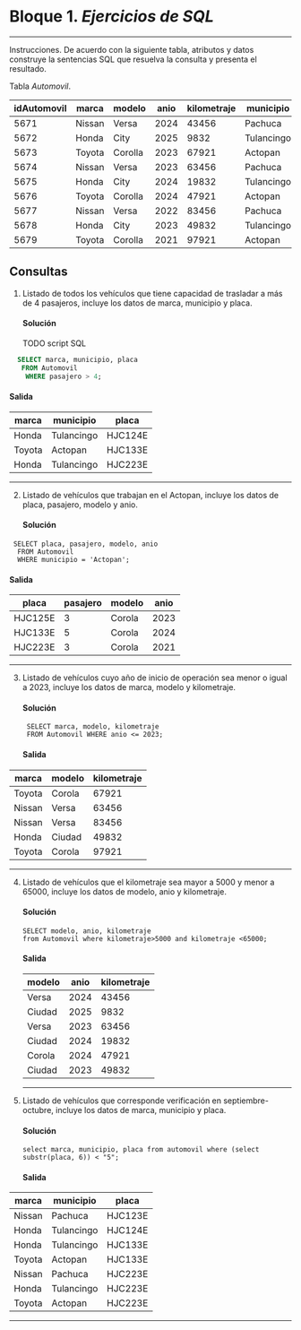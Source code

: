# Bloque 1. *Ejercicios de SQL*
_______________________________

Instrucciones. De acuerdo con la siguiente tabla, atributos y datos construye la sentencias SQL que resuelva la consulta y presenta el resultado.

Tabla *Automovil*.

| idAutomovil | marca | modelo | anio | kilometraje | municipio | pasajero | placa |
| --------- | --------- | --------- | --------- | --------- | --------- | --------- | --------- |
| 5671 | Nissan | Versa | 2024 | 43456 | Pachuca | 4 | HJC123E |
| 5672 | Honda| City | 2025 | 9832 | Tulancingo | 5 | HJC124E |
| 5673 | Toyota | Corolla | 2023 | 67921 | Actopan| 3 | HJC125E |
| 5674 | Nissan | Versa | 2023 | 63456 | Pachuca | 4 | HJC126E |
| 5675 | Honda| City | 2024 | 19832 | Tulancingo | 4 | HJC133E |
| 5676 | Toyota | Corolla | 2024 | 47921 | Actopan| 5 | HJC133E |
| 5677 | Nissan | Versa | 2022 | 83456 | Pachuca | 4 | HJC223E |
| 5678 | Honda| City | 2023 | 49832 | Tulancingo | 5 | HJC223E |
| 5679 | Toyota | Corolla | 2021 | 97921 | Actopan| 3 | HJC223E |

Consultas
---------------
1. Listado de todos los vehículos que tiene capacidad de trasladar a más de 4 pasajeros, incluye los datos de marca, municipio y placa.
   #### Solución
   TODO script SQL
```sql
  SELECT marca, municipio, placa
   FROM Automovil
    WHERE pasajero > 4;
```
   #### Salida

| marca  | municipio  | placa   |
|--------|------------|---------|
| Honda  | Tulancingo | HJC124E |
| Toyota | Actopan    | HJC133E |
| Honda  | Tulancingo | HJC223E |
 -------- ------------ ---------
   
2. Listado de vehículos que trabajan en el Actopan, incluye los datos de placa, pasajero, modelo y anio.
   #### Solución
 ```
  SELECT placa, pasajero, modelo, anio
   FROM Automovil
   WHERE municipio = 'Actopan';

```
   #### Salida

| placa   | pasajero | modelo | anio |
|---------|----------|--------|------|
| HJC125E |        3 | Corola | 2023 |
| HJC133E |        5 | Corola | 2024 |
| HJC223E |        3 | Corola | 2021 |
 --------- ---------- -------- ------
   
3. Listado de vehículos cuyo año de inicio de operación sea menor o igual a 2023, incluye los datos de marca, modelo y kilometraje.
   #### Solución
   ```
    SELECT marca, modelo, kilometraje
    FROM Automovil WHERE anio <= 2023;
   ```
   #### Salida

| marca  | modelo | kilometraje |
|--------|--------|-------------|
| Toyota | Corola |       67921 |
| Nissan | Versa  |       63456 |
| Nissan | Versa  |       83456 |
| Honda  | Ciudad |       49832 |
| Toyota | Corola |       97921 |
 -------- -------- -------------
   
4. Listado de vehículos que el kilometraje sea mayor a 5000 y menor a 65000, incluye los datos de modelo, anio y kilometraje.
   #### Solución
    ```
    SELECT modelo, anio, kilometraje
    from Automovil where kilometraje>5000 and kilometraje <65000;
    ```
   #### Salida
   | modelo | anio | kilometraje |
   |--------|------|-------------|
   | Versa  | 2024 |       43456 |
   | Ciudad | 2025 |        9832 |
   | Versa  | 2023 |       63456 |
   | Ciudad | 2024 |       19832 |
   | Corola | 2024 |       47921 |
   | Ciudad | 2023 |       49832 |
    -------- ------ ------------- 

5. Listado de vehículos que corresponde verificación en septiembre-octubre, incluye los datos de marca, municipio y placa.
   #### Solución
    ```
    select marca, municipio, placa from automovil where (select substr(placa, 6)) < "5";
    ```
   

   #### Salida
| marca  | municipio  | placa   |
|--------|------------|---------|
| Nissan | Pachuca    | HJC123E |
| Honda  | Tulancingo | HJC124E |
| Honda  | Tulancingo | HJC133E |
| Toyota | Actopan    | HJC133E |
| Nissan | Pachuca    | HJC223E |
| Honda  | Tulancingo | HJC223E |
| Toyota | Actopan    | HJC223E |
 -------- ------------ ---------
